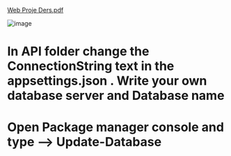 [Web Proje Ders.pdf](https://github.com/yusufkaan345/Asp.Net-WebAPI-and-Asp.Net-MVC-BLM4531-/files/13849031/Web.Proje.Ders.pdf)


![image](https://github.com/yusufkaan345/Asp.Net-WebAPI-and-Asp.Net-MVC-BLM4531-/assets/79467236/5a2f814e-d48b-43c8-a140-d3186ab5eac6)


# In API folder change the ConnectionString text in the appsettings.json . Write your own database server and Database name 
# Open Package manager console and type --> Update-Database
